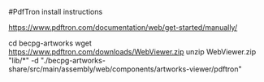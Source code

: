 #PdfTron install instructions


https://www.pdftron.com/documentation/web/get-started/manually/

cd becpg-artworks
wget https://www.pdftron.com/downloads/WebViewer.zip
unzip WebViewer.zip "lib/*" -d "./becpg-artworks-share/src/main/assembly/web/components/artworks-viewer/pdftron"